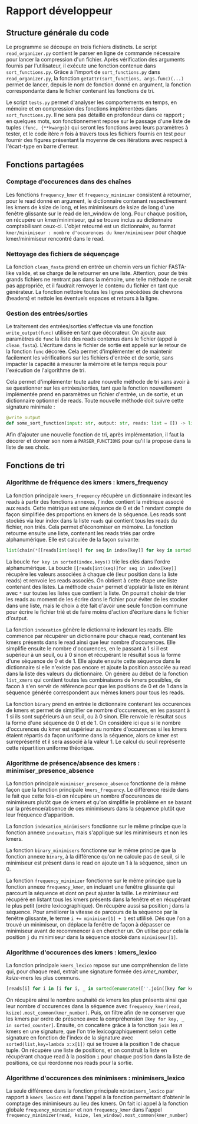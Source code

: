 # Rapport développeur

## Structure générale du code 

Le programme se découpe en trois fichiers distincts.
Le script `read_organizer.py` contient le parser en ligne de commande nécessaire pour lancer la compression d'un fichier. Après vérification des arguments fournis par l'utilisateur, il exécute une fonction contenue dans `sort_functions.py`. Grâce à l'import de `sort_functions.py` dans `read_organizer.py`, la fonction `getattr(sort_functions, args.func)(...)` permet de lancer, depuis le nom de fonction donné en argument, la fonction correspondante dans le fichier contenant les fonctions de tri.

Le script `tests.py` permet d'analyser les comportements en temps, en mémoire et en compression des fonctions implémentées dans `sort_functions.py`. Il ne sera pas détaillé en profondeur dans ce rapport ; en quelques mots, son fonctionnement repose sur le passage d'une liste de tuples `(func, {**kwargs})` qui seront les fonctions avec leurs paramètres à tester, et le code itère *n* fois à travers tous les fichiers fournis en test pour fournir des figures présentant la moyenne de ces itérations avec respect à l'écart-type en barre d'erreur.

## Fonctions partagées

### Comptage d'occurences dans des chaînes

Les fonctions `frequency_kmer` et `frequency_minimizer` consistent à retourner, pour le read donné en argument, le dictionnaire contenant respectivement les kmers de ksize de long, et les minimiseurs de ksize de long d'une fenêtre glissante sur le read de len_window de long. Pour chaque position, on récupère un kmer/minimiseur, qui se trouve inclus au dictionnaire comptabilisant ceux-ci.
L'objet retourné est un dictionnaire, au format `kmer/minimiseur : nombre d'occurences du kmer/minimiseur` pour chaque kmer/minimiseur rencontré dans le read.

### Nettoyage des fichiers de séquençage

La fonction `clean_fasta` prend en entrée un chemin vers un fichier FASTA-like valide, et se charge de le retourner en une liste. Attention, pour de très grands fichiers ne rentrant pas dans la mémoire, une telle méthode ne serait pas appropriée, et il faudrait renvoyer le contenu du fichier en tant que générateur. La fonction nettoire toutes les lignes précédées de chevrons (headers) et nettoie les éventuels espaces et retours à la ligne.

### Gestion des entrées/sorties

Le traitement des entrées/sorties s'effectue via une fonction `write_output(func)` utilisée en tant que décorateur. On ajoute aux paramètres de `func` la liste des reads contenus dans le fichier (appel à `clean_fasta`).
L'écriture dans le fichier de sortie est appelé sur le retour de la fonction `func` décorée.
Cela permet d'implémenter et de maintenir facilement les vérifications sur les fichiers d'entrée et de sortie, sans impacter la capacité à mesurer la mémoire et le temps requis pour l'exécution de l'algorithme de tri.

Cela permet d'implémenter toute autre nouvelle méthode de tri sans avoir à se questionner sur les entrées/sorties, tant que la fonction nouvellement implémentée prend en paramètres un fichier d'entrée, un de sortie, et un dictionnaire optionnel de reads. Toute nouvelle méthode doit suivre cette signature minimale :

```python
@write_output
def some_sort_function(input: str, output: str, reads: list = []) -> list:
```
Afin d'ajouter une nouvelle fonction de tri, après implémentation, il faut la décorer et donner son nom à `PARSER_FUNCTIONS` pour qu'il la propose dans la liste de ses choix.

## Fonctions de tri

### Algorithme de fréquence des kmers : kmers_frequency

La fonction principale `kmers_frequency` récupère un dictionnaire indexant les reads à partir des fonctions annexes, l'index contient la métrique associé aux reads. Cette métrique est une séquence de 0 et de 1 rendant compte de façon simplifiée des proportions en kmers de la séquence. Les reads sont stockés via leur index dans la liste `reads` qui contient tous les reads du fichier, non triés. Cela permet d'économiser en mémoire. La fonction retourne ensuite une liste, contenant les reads triés par ordre alphanumérique. Elle est calculée de la façon suivante:

```python
list(chain(*[[reads[int(seq)] for seq in index[key]] for key in sorted(index.keys())]))
```

La boucle `for key in sorted(index.keys()` trie les clés dans l'ordre alphanumérique. La boucle `[[reads[int(seq)]for seq in index[key]]` récupère les valeurs associées à chaque clé (leur position dans la liste reads) et renvoie les reads associés. On obtient à cette étape une liste contenant des listes. La méthode `chain*` permet d'applatir la liste en itérant avec `*` sur toutes les listes que contient la liste.
On pourrait choisir de trier les reads au moment de les écrire dans le fichier pour éviter de les stocker dans une liste, mais le choix a été fait d'avoir une seule fonction commune pour écrire le fichier trié et de faire moins d'action d'écriture dans le fichier d'output.

La fonction `indexation` génère le dictionnaire indexant les reads. Elle commence par récupérer un dictionnaire pour chaque read, contenant les kmers présents dans le read ainsi que leur nombre d'occurences. Elle simplifie ensuite le nombre d'occurences, en le passant à 1 si il est supérieur à un seuil, ou à 0 sinon et récupérant le résultat sous la forme d'une séquence de 0 et de 1. Elle ajoute ensuite cette séquence dans le dictionnaire si elle n'existe pas encore et ajoute la position associée au read dans la liste des valeurs du dictionnaire.
On génère au début de la fonction `list_xmers` qui contient toutes les combinaisons de kmers possibles, de facon à s'en servir de référence pour que les positions de 0 et de 1 dans la séquence générée correspondent aux mêmes kmers pour tous les reads.

La fonction `binary` prend en entrée le dictionnaire contenant les occurences de kmers et permet de simplifier ce nombre d'occurences, en les passant à 1 si ils sont supérieurs à un seuil, ou à 0 sinon. Elle renvoie le résultat sous la forme d'une séquence de 0 et de 1. On considère ici que si le nombre d'occurences du kmer est supérieur au nombre d'occurences si les kmers étaient répartis da façon uniforme dans la séquence, alors ce kmer est surreprésenté et il sera associé à la valeur 1. Le calcul du seuil représente cette répartition uniforme théorique.

### Algorithme de présence/absence des kmers : minimiser_presence_absence

La fonction principale `minimiser_presence_absence` fonctionne de la même façon que la fonction principale `kmers_frequency`. Le différence réside dans le fait que cette fois-ci on récupère un nombre d'occurences de minimiseurs plutôt que de kmers et qu'on simplifie le problème en se basant sur la présence/absence de ces minimiseurs dans la séquence plutôt que leur fréquence d'apparition.  

La fonction `indexation_minimisers` fonctionne sur le même principe que la fonction annexe `indexation`, mais s'applique sur les minimiseurs et non les kmers.

La fonction `binary_minimisers` fonctionne sur le même principe que la fonction annexe `binary`, à la différence qu'on ne calcule pas de seuil, si le minimiseur est présent dans le read on ajoute un 1 à la séquence, sinon un 0.

La fonction `frequency_minimizer` fonctionne sur le même principe que la fonction annexe `frequency_kmer`, en incluant une fenêtre glissante qui parcourt la séquence et dont on peut ajuster la taille. 
Le minimiseur est récupéré en listant tous les kmers présents dans la fenêtre et en récupérant le plus petit (ordre lexicographique). On récupère aussi sa position j dans la séquence.
Pour améliorer la vitesse de parcours de la séquence par la fenêtre glissante, le terme  `i += minimiser[1] + 1` est utlilisé. Dés que l'on a trouvé un minimiseur, on déplace la fenêtre de façon à dépasser ce minimiseur avant de recommencer à en chercher un. On utilise pour cela la position `j` du minimiseur dans la séquence stocké dans `minimiseur[1]`.

### Algorithme d'occurences des kmers : kmers_lexico

La fonction principale `kmers_lexico` repose sur une compréhension de liste qui, pour chaque read, extrait une signature formée des *kmer_number*, *ksize*-mers les plus communs.

```python
[reads[i] for i in [i for i, _ in sorted(enumerate([''.join([key for key, _ in frequency_kmer(read, ksize).most_common(kmer_number)]) for read in reads]), key=lambda x:x[1])]]
```

On récupère ainsi le nombre souhaité de kmers les plus présents ainsi que leur nombre d'occurences dans la séquence avec `frequency_kmer(read, ksize).most_common(kmer_number)`. Puis, on filtre afin de ne conserver que les kmers par ordre de présence avec la compréhension `[key for key, _ in sorted_counter]`. Ensuite, on concatène grâce à la fonction `join` les *n* kmers en une signature, que l'on trie lexicographiquement selon cette signature en fonction de l'index de la signature avec `sorted(list,key=lambda x:x[1])` qui se trouve à la position 1 de chaque tuple. On récupère une liste de positions, et on construit la liste en récupérant chaque read à la position `i` pour chaque position dans la liste de positions, ce qui réordonne nos reads pour la sortie.

### Algorithme d'occurences des minimisers : minimisers_lexico

La seule différence dans la fonction principale `minimisers_lexico` par rapport à `kmers_lexico` est dans l'appel à la fonction permettant d'obtenir le comptage des minimiseurs au lieu des kmers. On fait ici appel à la fonction globale `frequency_minimizer` et non `frequency_kmer` dans l'appel `frequency_minimizer(read, ksize, len_window).most_common(kmer_number)`